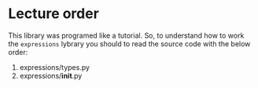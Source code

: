 Lecture order
=============

This library was programed like a tutorial. So, to understand how to work the
`expressions` lybrary you should to read the source code with the below order:

1. expressions/types.py
3. expressions/__init__.py

